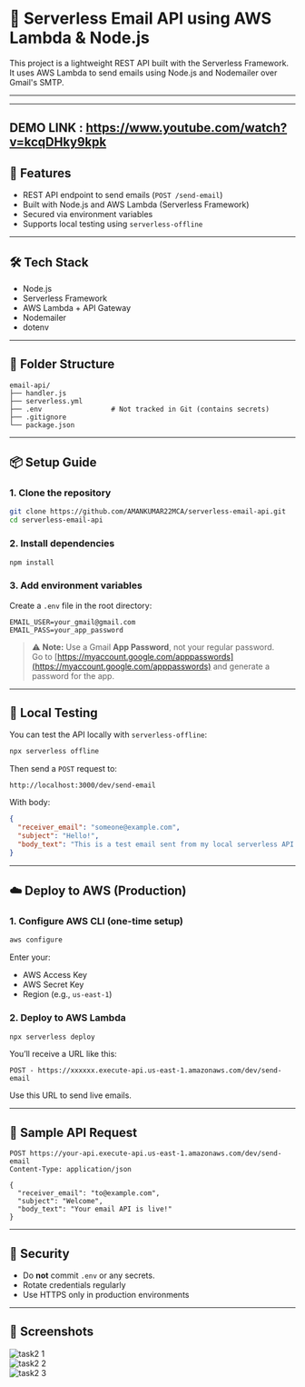 # 📧 Serverless Email API using AWS Lambda & Node.js

This project is a lightweight REST API built with the Serverless Framework. It uses AWS Lambda to send emails using Node.js and Nodemailer over Gmail's SMTP.

---

---
DEMO LINK : https://www.youtube.com/watch?v=kcqDHky9kpk
---
## 🚀 Features

- REST API endpoint to send emails (`POST /send-email`)
- Built with Node.js and AWS Lambda (Serverless Framework)
- Secured via environment variables
- Supports local testing using `serverless-offline`

---

## 🛠️ Tech Stack

- Node.js
- Serverless Framework
- AWS Lambda + API Gateway
- Nodemailer
- dotenv

---

## 📁 Folder Structure

```
email-api/
├── handler.js
├── serverless.yml
├── .env                 # Not tracked in Git (contains secrets)
├── .gitignore
└── package.json
```

---

## 📦 Setup Guide

### 1. Clone the repository

```bash
git clone https://github.com/AMANKUMAR22MCA/serverless-email-api.git
cd serverless-email-api
```

### 2. Install dependencies

```bash
npm install
```

### 3. Add environment variables

Create a `.env` file in the root directory:

```env
EMAIL_USER=your_gmail@gmail.com
EMAIL_PASS=your_app_password
```

> ⚠️ **Note:** Use a Gmail **App Password**, not your regular password.  
> Go to [https://myaccount.google.com/apppasswords](https://myaccount.google.com/apppasswords) and generate a password for the app.

---

## 🧪 Local Testing

You can test the API locally with `serverless-offline`:

```bash
npx serverless offline
```

Then send a `POST` request to:

```
http://localhost:3000/dev/send-email
```

With body:
```json
{
  "receiver_email": "someone@example.com",
  "subject": "Hello!",
  "body_text": "This is a test email sent from my local serverless API."
}
```

---

## ☁️ Deploy to AWS (Production)

### 1. Configure AWS CLI (one-time setup)

```bash
aws configure
```

Enter your:
- AWS Access Key
- AWS Secret Key
- Region (e.g., `us-east-1`)

### 2. Deploy to AWS Lambda

```bash
npx serverless deploy
```

You’ll receive a URL like this:

```
POST - https://xxxxxx.execute-api.us-east-1.amazonaws.com/dev/send-email
```

Use this URL to send live emails.

---

## 🧾 Sample API Request

```http
POST https://your-api.execute-api.us-east-1.amazonaws.com/dev/send-email
Content-Type: application/json

{
  "receiver_email": "to@example.com",
  "subject": "Welcome",
  "body_text": "Your email API is live!"
}
```

---

## 🔐 Security

- Do **not** commit `.env` or any secrets.
- Rotate credentials regularly
- Use HTTPS only in production environments

---


## 🧾 Screenshots 

![task2 1](https://github.com/user-attachments/assets/6a2ba67f-290d-4727-8f54-3dcdd12a0e22)
<br>
![task2 2](https://github.com/user-attachments/assets/0b74c450-d2bd-4be5-bf9c-96778534f887)
<br>
![task2 3](https://github.com/user-attachments/assets/4dc60a4e-451f-4eeb-917b-317d5facb307)

